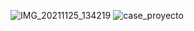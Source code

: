 ![IMG_20211125_134219](https://user-images.githubusercontent.com/61020543/143494319-51a10c22-60dc-420e-8c35-9aa5704bc94a.jpg)
![case_proyecto](https://user-images.githubusercontent.com/61020543/143983870-2f039083-eb21-47d5-b710-78cad9012357.png)
